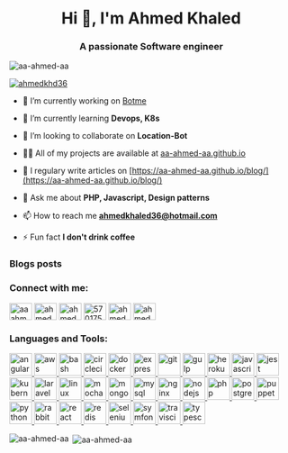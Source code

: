 <h1 align="center">Hi 👋, I'm Ahmed Khaled</h1>
<h3 align="center">A passionate Software engineer</h3>

<p align="left"> <img src="https://komarev.com/ghpvc/?username=aa-ahmed-aa&label=Profile%20views&color=0e75b6&style=flat" alt="aa-ahmed-aa" /> </p>

<p align="left"> <a href="https://twitter.com/ahmedkhd36" target="blank"><img src="https://img.shields.io/twitter/follow/ahmedkhd36?logo=twitter&style=for-the-badge" alt="ahmedkhd36" /></a> </p>

- 🔭 I’m currently working on [Botme](botme.com)

- 🌱 I’m currently learning **Devops, K8s**

- 👯 I’m looking to collaborate on **Location-Bot**

- 👨‍💻 All of my projects are available at [aa-ahmed-aa.github.io](aa-ahmed-aa.github.io)

- 📝 I regulary write articles on [https://aa-ahmed-aa.github.io/blog/](https://aa-ahmed-aa.github.io/blog/)

- 💬 Ask me about **PHP, Javascript, Design patterns**

- 📫 How to reach me **ahmedkhaled36@hotmail.com**

- ⚡ Fun fact **I don't drink coffee**

### Blogs posts
<!-- BLOG-POST-LIST:START -->
<!-- BLOG-POST-LIST:END -->

<h3 align="left">Connect with me:</h3>
<p align="left">
<a href="https://dev.to/aaahmedaa" target="blank"><img align="center" src="https://cdn.jsdelivr.net/npm/simple-icons@3.0.1/icons/dev-dot-to.svg" alt="aaahmedaa" height="30" width="40" /></a>
<a href="https://twitter.com/ahmedkhd36" target="blank"><img align="center" src="https://cdn.jsdelivr.net/npm/simple-icons@3.0.1/icons/twitter.svg" alt="ahmedkhd36" height="30" width="40" /></a>
<a href="https://linkedin.com/in/ahmedkhaled63" target="blank"><img align="center" src="https://cdn.jsdelivr.net/npm/simple-icons@3.0.1/icons/linkedin.svg" alt="ahmedkhaled63" height="30" width="40" /></a>
<a href="https://stackoverflow.com/users/5701752" target="blank"><img align="center" src="https://cdn.jsdelivr.net/npm/simple-icons@3.0.1/icons/stackoverflow.svg" alt="5701752" height="30" width="40" /></a>
<a href="https://fb.com/ahmedkhaled36" target="blank"><img align="center" src="https://cdn.jsdelivr.net/npm/simple-icons@3.0.1/icons/facebook.svg" alt="ahmedkhaled36" height="30" width="40" /></a>
<a href="https://instagram.com/ahmedkhaled3636" target="blank"><img align="center" src="https://cdn.jsdelivr.net/npm/simple-icons@3.0.1/icons/instagram.svg" alt="ahmedkhaled3636" height="30" width="40" /></a>
</p>

<h3 align="left">Languages and Tools:</h3>
<p align="left"> <a href="https://angular.io" target="_blank"> <img src="https://devicons.github.io/devicon/devicon.git/icons/angularjs/angularjs-original.svg" alt="angularjs" width="40" height="40"/> </a> <a href="https://aws.amazon.com" target="_blank"> <img src="https://devicons.github.io/devicon/devicon.git/icons/amazonwebservices/amazonwebservices-original-wordmark.svg" alt="aws" width="40" height="40"/> </a> <a href="https://www.gnu.org/software/bash/" target="_blank"> <img src="https://www.vectorlogo.zone/logos/gnu_bash/gnu_bash-icon.svg" alt="bash" width="40" height="40"/> </a> <a href="https://circleci.com" target="_blank"> <img src="https://www.vectorlogo.zone/logos/circleci/circleci-icon.svg" alt="circleci" width="40" height="40"/> </a> <a href="https://www.docker.com/" target="_blank"> <img src="https://devicons.github.io/devicon/devicon.git/icons/docker/docker-original-wordmark.svg" alt="docker" width="40" height="40"/> </a> <a href="https://expressjs.com" target="_blank"> <img src="https://devicons.github.io/devicon/devicon.git/icons/express/express-original-wordmark.svg" alt="express" width="40" height="40"/> </a> <a href="https://git-scm.com/" target="_blank"> <img src="https://www.vectorlogo.zone/logos/git-scm/git-scm-icon.svg" alt="git" width="40" height="40"/> </a> <a href="https://gulpjs.com" target="_blank"> <img src="https://devicons.github.io/devicon/devicon.git/icons/gulp/gulp-plain.svg" alt="gulp" width="40" height="40"/> </a> <a href="https://heroku.com" target="_blank"> <img src="https://www.vectorlogo.zone/logos/heroku/heroku-icon.svg" alt="heroku" width="40" height="40"/> </a> <a href="https://developer.mozilla.org/en-US/docs/Web/JavaScript" target="_blank"> <img src="https://devicons.github.io/devicon/devicon.git/icons/javascript/javascript-original.svg" alt="javascript" width="40" height="40"/> </a> <a href="https://jestjs.io" target="_blank"> <img src="https://www.vectorlogo.zone/logos/jestjsio/jestjsio-icon.svg" alt="jest" width="40" height="40"/> </a> <a href="https://kubernetes.io" target="_blank"> <img src="https://www.vectorlogo.zone/logos/kubernetes/kubernetes-icon.svg" alt="kubernetes" width="40" height="40"/> </a> <a href="https://laravel.com/" target="_blank"> <img src="https://devicons.github.io/devicon/devicon.git/icons/laravel/laravel-plain-wordmark.svg" alt="laravel" width="40" height="40"/> </a> <a href="https://www.linux.org/" target="_blank"> <img src="https://devicons.github.io/devicon/devicon.git/icons/linux/linux-original.svg" alt="linux" width="40" height="40"/> </a> <a href="https://mochajs.org" target="_blank"> <img src="https://www.vectorlogo.zone/logos/mochajs/mochajs-icon.svg" alt="mocha" width="40" height="40"/> </a> <a href="https://www.mongodb.com/" target="_blank"> <img src="https://devicons.github.io/devicon/devicon.git/icons/mongodb/mongodb-original-wordmark.svg" alt="mongodb" width="40" height="40"/> </a> <a href="https://www.mysql.com/" target="_blank"> <img src="https://devicons.github.io/devicon/devicon.git/icons/mysql/mysql-original-wordmark.svg" alt="mysql" width="40" height="40"/> </a> <a href="https://www.nginx.com" target="_blank"> <img src="https://devicons.github.io/devicon/devicon.git/icons/nginx/nginx-original.svg" alt="nginx" width="40" height="40"/> </a> <a href="https://nodejs.org" target="_blank"> <img src="https://devicons.github.io/devicon/devicon.git/icons/nodejs/nodejs-original-wordmark.svg" alt="nodejs" width="40" height="40"/> </a> <a href="https://www.php.net" target="_blank"> <img src="https://devicons.github.io/devicon/devicon.git/icons/php/php-original.svg" alt="php" width="40" height="40"/> </a> <a href="https://www.postgresql.org" target="_blank"> <img src="https://devicons.github.io/devicon/devicon.git/icons/postgresql/postgresql-original-wordmark.svg" alt="postgresql" width="40" height="40"/> </a> <a href="https://github.com/puppeteer/puppeteer" target="_blank"> <img src="https://www.vectorlogo.zone/logos/pptrdev/pptrdev-official.svg" alt="puppeteer" width="40" height="40"/> </a> <a href="https://www.python.org" target="_blank"> <img src="https://devicons.github.io/devicon/devicon.git/icons/python/python-original.svg" alt="python" width="40" height="40"/> </a> <a href="https://www.rabbitmq.com" target="_blank"> <img src="https://www.vectorlogo.zone/logos/rabbitmq/rabbitmq-icon.svg" alt="rabbitMQ" width="40" height="40"/> </a> <a href="https://reactjs.org/" target="_blank"> <img src="https://devicons.github.io/devicon/devicon.git/icons/react/react-original-wordmark.svg" alt="react" width="40" height="40"/> </a> <a href="https://redis.io" target="_blank"> <img src="https://devicons.github.io/devicon/devicon.git/icons/redis/redis-original-wordmark.svg" alt="redis" width="40" height="40"/> </a> <a href="https://www.selenium.dev" target="_blank"> <img src="https://raw.githubusercontent.com/detain/svg-logos/780f25886640cef088af994181646db2f6b1a3f8/svg/selenium-logo.svg" alt="selenium" width="40" height="40"/> </a> <a href="https://symfony.com" target="_blank"> <img src="https://symfony.com/logos/symfony_black_03.svg" alt="symfony" width="40" height="40"/> </a> <a href="https://travis-ci.org" target="_blank"> <img src="https://www.vectorlogo.zone/logos/travis-ci/travis-ci-icon.svg" alt="travisci" width="40" height="40"/> </a> <a href="https://www.typescriptlang.org/" target="_blank"> <img src="https://devicons.github.io/devicon/devicon.git/icons/typescript/typescript-original.svg" alt="typescript" width="40" height="40"/> </a> </p>

<p><img align="left" src="https://github-readme-stats.vercel.app/api/top-langs?username=aa-ahmed-aa&show_icons=true&locale=en&layout=compact" alt="aa-ahmed-aa" /></p>

<p>&nbsp;<img align="center" src="https://github-readme-stats.vercel.app/api?username=aa-ahmed-aa&show_icons=true&locale=en" alt="aa-ahmed-aa" /></p>
